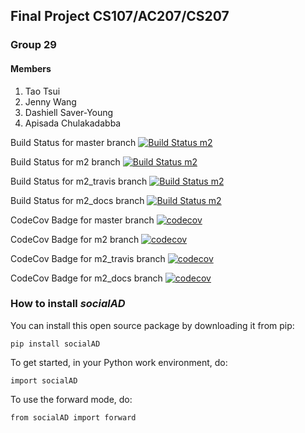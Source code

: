## Final Project CS107/AC207/CS207
### Group 29
#### Members

1. Tao Tsui
2. Jenny Wang
3. Dashiell Saver-Young
4. Apisada Chulakadabba

Build Status for master branch
[![Build Status m2](https://travis-ci.com/climate-change-is-real-python-dev/cs107-FinalProject.svg?branch=master)](https://travis-ci.com/climate-change-is-real-python-dev/cs107-FinalProject)


Build Status for m2 branch
[![Build Status m2](https://travis-ci.com/climate-change-is-real-python-dev/cs107-FinalProject.svg?branch=m2)](https://travis-ci.com/climate-change-is-real-python-dev/cs107-FinalProject)

Build Status for m2_travis branch
[![Build Status m2](https://travis-ci.com/climate-change-is-real-python-dev/cs107-FinalProject.svg?branch=m2_travis)](https://travis-ci.com/climate-change-is-real-python-dev/cs107-FinalProject)

Build Status for m2_docs branch
[![Build Status m2](https://travis-ci.com/climate-change-is-real-python-dev/cs107-FinalProject.svg?branch=m2_docs)](https://travis-ci.com/climate-change-is-real-python-dev/cs107-FinalProject)

CodeCov Badge for master branch
[![codecov](https://codecov.io/gh/climate-change-is-real-python-dev/cs107-FinalProject/branch/master/graph/badge.svg)](https://codecov.io/gh/climate-change-is-real-python-dev/cs107-FinalProject)

CodeCov Badge for m2 branch
[![codecov](https://codecov.io/gh/climate-change-is-real-python-dev/cs107-FinalProject/branch/m2/graph/badge.svg)](https://codecov.io/gh/climate-change-is-real-python-dev/cs107-FinalProject)

CodeCov Badge for m2_travis branch
[![codecov](https://codecov.io/gh/climate-change-is-real-python-dev/cs107-FinalProject/branch/m2_travis/graph/badge.svg)](https://codecov.io/gh/climate-change-is-real-python-dev/cs107-FinalProject)

CodeCov Badge for m2_docs branch
[![codecov](https://codecov.io/gh/climate-change-is-real-python-dev/cs107-FinalProject/branch/m2_docs/graph/badge.svg)](https://codecov.io/gh/climate-change-is-real-python-dev/cs107-FinalProject)

### How to install _socialAD_

You can install this open source package by downloading it from pip:

```pip install socialAD```

To get started, in your Python work environment, do:

```import socialAD```

To use the forward mode, do:

```from socialAD import forward```
